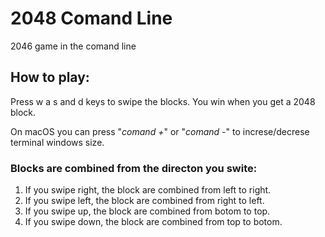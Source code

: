 # 2048 Comand Line

2046 game in the comand line

## How to play:

Press w a s and d keys to swipe the blocks.
You win when you get a 2048 block.

On macOS you can press "*comand +*" or "*comand -*" to increse/decrese terminal windows size.

### Blocks are combined from the directon you swite:
1. If you swipe right, the block are combined from left to right.
2. If you swipe left, the block are combined from right to left.
3. If you swipe up, the block are combined from botom to top.
4. If you swipe down, the block are combined from top to botom.

